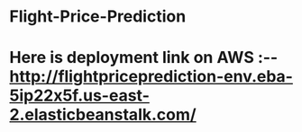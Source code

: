 # Flight-Price-Prediction
# Here is deployment link on AWS :--  http://flightpriceprediction-env.eba-5ip22x5f.us-east-2.elasticbeanstalk.com/

